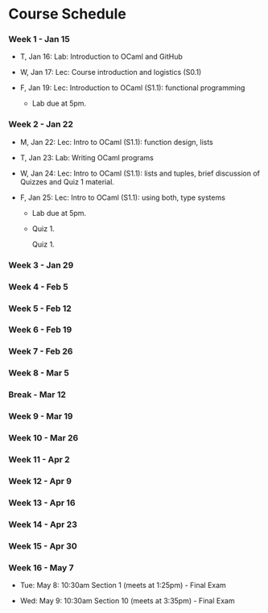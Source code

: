 # Course Schedule

### Week  1 - Jan 15

- T, Jan 16: Lab: Introduction to OCaml and GitHub

- W, Jan 17: Lec: Course introduction and logistics (S0.1)

- F, Jan 19: Lec: Introduction to OCaml (S1.1): functional programming

  - Lab due at 5pm.

### Week  2 - Jan 22 
- M, Jan 22: Lec: Intro to OCaml (S1.1): function design, lists

- T, Jan 23: Lab: Writing OCaml programs

- W, Jan 24: Lec: Intro to OCaml (S1.1): lists and tuples, brief
  discussion of Quizzes and Quiz 1 material.

- F, Jan 25: Lec: Intro to OCaml (S1.1): using both, type systems
  - Lab due at 5pm.
  - Quiz 1.

     Quiz 1.

### Week  3 - Jan 29

### Week  4 - Feb  5 

### Week  5 - Feb 12 

### Week  6 - Feb 19

### Week  7 - Feb 26

### Week  8 - Mar  5

### Break - Mar 12

### Week  9 - Mar 19

### Week 10 - Mar 26

### Week 11 - Apr  2

### Week 12 - Apr  9

### Week 13 - Apr 16

### Week 14 - Apr 23

### Week 15 - Apr 30

### Week 16 - May  7

- Tue: May 8: 10:30am  Section 1 (meets at 1:25pm) - Final Exam

- Wed: May 9: 10:30am  Section 10 (meets at 3:35pm) - Final Exam




